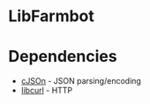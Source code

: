 # LibFarmbot

# Dependencies
* [cJSOn](https://github.com/DaveGamble/cJSON) - JSON parsing/encoding
* [libcurl](https://curl.haxx.se/libcurl/c/) - HTTP
